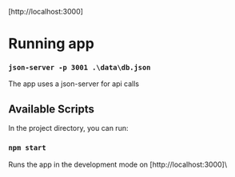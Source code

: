 

[http://localhost:3000]

# Running app
### `json-server -p 3001 .\data\db.json`
The app uses a json-server for api calls

## Available Scripts
In the project directory, you can run:

### `npm start`
Runs the app in the development mode on [http://localhost:3000]\

